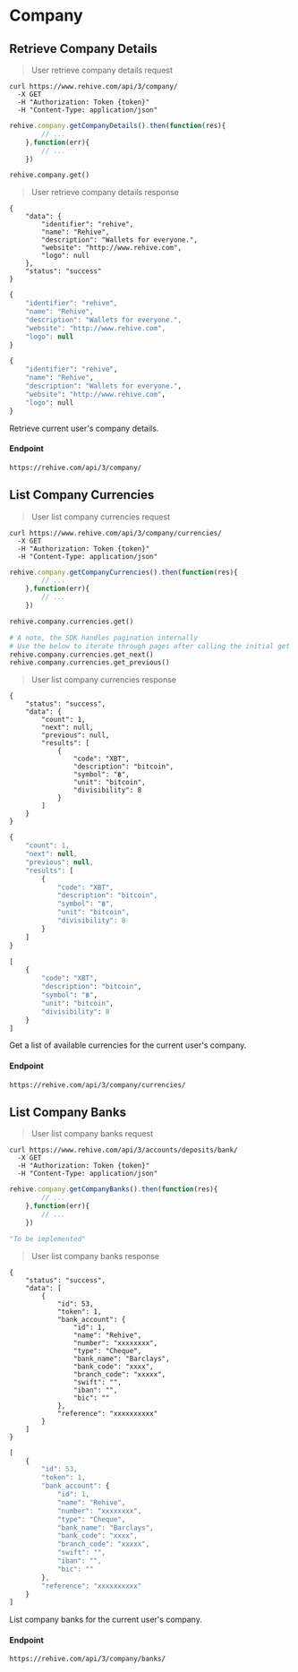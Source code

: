 # Company

## Retrieve Company Details

> User retrieve company details request

```shell
curl https://www.rehive.com/api/3/company/
  -X GET
  -H "Authorization: Token {token}"
  -H "Content-Type: application/json"
```

```javascript
rehive.company.getCompanyDetails().then(function(res){
        // ...
    },function(err){
        // ...
    })
```

```python
rehive.company.get()
```

> User retrieve company details response

```shell
{
    "data": {
        "identifier": "rehive",
        "name": "Rehive",
        "description": "Wallets for everyone.",
        "website": "http://www.rehive.com",
        "logo": null
    },
    "status": "success"
}
```

```javascript
{
    "identifier": "rehive",
    "name": "Rehive",
    "description": "Wallets for everyone.",
    "website": "http://www.rehive.com",
    "logo": null
}
```

```python
{
    "identifier": "rehive",
    "name": "Rehive",
    "description": "Wallets for everyone.",
    "website": "http://www.rehive.com",
    "logo": null
}
```

Retrieve current user's company details.

#### Endpoint

`https://rehive.com/api/3/company/`

## List Company Currencies

> User list company currencies request

```shell
curl https://www.rehive.com/api/3/company/currencies/
  -X GET
  -H "Authorization: Token {token}"
  -H "Content-Type: application/json"
```

```javascript
rehive.company.getCompanyCurrencies().then(function(res){
        // ...
    },function(err){
        // ...
    })
```

```python
rehive.company.currencies.get()

# A note, the SDK handles pagination internally
# Use the below to iterate through pages after calling the initial get
rehive.company.currencies.get_next()
rehive.company.currencies.get_previous()
```

> User list company currencies response

```shell
{
    "status": "success",
    "data": {
        "count": 1,
        "next": null,
        "previous": null,
        "results": [
            {
                "code": "XBT",
                "description": "bitcoin",
                "symbol": "฿",
                "unit": "bitcoin",
                "divisibility": 8
            }
        ]
    }
}
```

```javascript
{
    "count": 1,
    "next": null,
    "previous": null,
    "results": [
        {
            "code": "XBT",
            "description": "bitcoin",
            "symbol": "฿",
            "unit": "bitcoin",
            "divisibility": 8
        }
    ]
}
```

```python
[
    {
        "code": "XBT",
        "description": "bitcoin",
        "symbol": "฿",
        "unit": "bitcoin",
        "divisibility": 8
    }
]
```

Get a list of available currencies for the current user's company.

#### Endpoint

`https://rehive.com/api/3/company/currencies/`

## List Company Banks

> User list company banks request

```shell
curl https://www.rehive.com/api/3/accounts/deposits/bank/
  -X GET
  -H "Authorization: Token {token}"
  -H "Content-Type: application/json"
```

```javascript
rehive.company.getCompanyBanks().then(function(res){
        // ...
    },function(err){
        // ...
    })
```

```python
"To be implemented"
```

> User list company banks response

```shell
{
    "status": "success",
    "data": [
        {
            "id": 53,
            "token": 1,
            "bank_account": {
                "id": 1,
                "name": "Rehive",
                "number": "xxxxxxxx",
                "type": "Cheque",
                "bank_name": "Barclays",
                "bank_code": "xxxx",
                "branch_code": "xxxxx",
                "swift": "",
                "iban": "",
                "bic": ""
            },
            "reference": "xxxxxxxxxx"
        }
    ]
}
```

```javascript
[
    {
        "id": 53,
        "token": 1,
        "bank_account": {
            "id": 1,
            "name": "Rehive",
            "number": "xxxxxxxx",
            "type": "Cheque",
            "bank_name": "Barclays",
            "bank_code": "xxxx",
            "branch_code": "xxxxx",
            "swift": "",
            "iban": "",
            "bic": ""
        },
        "reference": "xxxxxxxxxx"
    }
]
```

List company banks for the current user's company.

#### Endpoint

`https://rehive.com/api/3/company/banks/`
